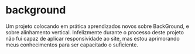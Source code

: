 # background

Um projeto colocando em prática aprendizados novos sobre BackGround, e sobre alinhamento vertical.
Infelizmente durante o processo deste projeto não fui capaz de aplicar responsividade ao site, mas estou
aprimorando meus conhecimentos para ser capacitado o suficiente.
 
